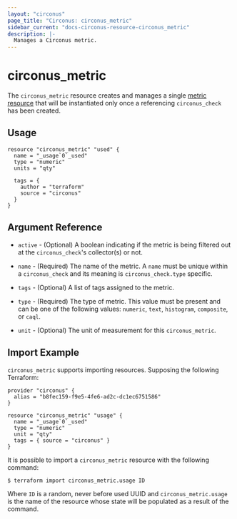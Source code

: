 ```yaml
---
layout: "circonus"
page_title: "Circonus: circonus_metric"
sidebar_current: "docs-circonus-resource-circonus_metric"
description: |-
  Manages a Circonus metric.
---
```


# circonus\_metric

The ``circonus_metric`` resource creates and manages a
single [metric resource](https://login.circonus.com/resources/api/calls/metric)
that will be instantiated only once a referencing `circonus_check` has been
created.

## Usage

```
resource "circonus_metric" "used" {
  name = "_usage`0`_used"
  type = "numeric"
  units = "qty"

  tags = {
    author = "terraform"
    source = "circonus"
  }
}
```

## Argument Reference

* `active` - (Optional) A boolean indicating if the metric is being filtered out
  at the `circonus_check`'s collector(s) or not.

* `name` - (Required) The name of the metric.  A `name` must be unique within a
  `circonus_check` and its meaning is `circonus_check.type` specific.

* `tags` - (Optional) A list of tags assigned to the metric.

* `type` - (Required) The type of metric.  This value must be present and can be
  one of the following values: `numeric`, `text`, `histogram`, `composite`, or
  `caql`.

* `unit` - (Optional) The unit of measurement for this `circonus_metric`.

## Import Example

`circonus_metric` supports importing resources.  Supposing the following
Terraform:

```
provider "circonus" {
  alias = "b8fec159-f9e5-4fe6-ad2c-dc1ec6751586"
}

resource "circonus_metric" "usage" {
  name = "_usage`0`_used"
  type = "numeric"
  unit = "qty"
  tags = { source = "circonus" }
}
```

It is possible to import a `circonus_metric` resource with the following command:

```
$ terraform import circonus_metric.usage ID
```

Where `ID` is a random, never before used UUID and `circonus_metric.usage` is
the name of the resource whose state will be populated as a result of the
command.
